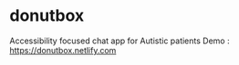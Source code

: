 # donutbox
Accessibility focused chat app for Autistic patients
Demo : https://donutbox.netlify.com
